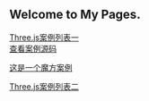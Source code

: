 ## Welcome to My Pages.

[Three.js案例列表一](https://scqilin.github.io/mycodes/threejs/threejs.html)  
[查看案例源码](https://github.com/scqilin/mycodes/tree/master/threejs)  

[这是一个魔方案例](https://scqilin.github.io/mycodes/threejs/cube/mofangb.html)  

[Three.js案例列表二](https://scqilin.github.io/mycodes/threejs02/example01.html) 





